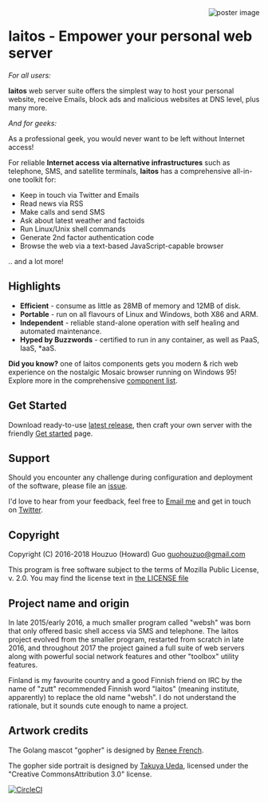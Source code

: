<img src="https://raw.githubusercontent.com/HouzuoGuo/laitos/master/doc/cosmetic/poster.png" alt="poster image" align="right" />

# laitos - Empower your personal web server

_For all users:_

**laitos** web server suite offers the simplest way to host your personal website, receive Emails, block ads and
malicious websites at DNS level, plus many more. 

_And for geeks:_

As a professional geek, you would never want to be left without Internet access!

For reliable **Internet access via alternative infrastructures** such as telephone, SMS, and satellite terminals,
**laitos** has a comprehensive all-in-one toolkit for:

- Keep in touch via Twitter and Emails
- Read news via RSS
- Make calls and send SMS
- Ask about latest weather and factoids
- Run Linux/Unix shell commands
- Generate 2nd factor authentication code
- Browse the web via a text-based JavaScript-capable browser

.. and a lot more!

## Highlights

- **Efficient** - consume as little as 28MB of memory and 12MB of disk.
- **Portable** - run on all flavours of Linux and Windows, both X86 and ARM.
- **Independent** - reliable stand-alone operation with self healing and automated maintenance.
- **Hyped by Buzzwords** - certified to run in any container, as well as PaaS, IaaS, \*aaS.

**Did you know?** one of laitos components gets you modern & rich web experience on the nostalgic Mosaic browser running
on Windows 95! Explore more in the comprehensive [component list](https://github.com/HouzuoGuo/laitos/wiki/Component-list).

## Get Started
Download ready-to-use [latest release](https://github.com/HouzuoGuo/laitos/releases), then craft your own server with
the friendly [Get started](https://github.com/HouzuoGuo/laitos/wiki/Get-started) page.

## Support
Should you encounter any challenge during configuration and deployment of the software, please file an [issue](https://github.com/HouzuoGuo/laitos/issues).

I'd love to hear from your feedback, feel free to [Email me](mailto:guohouzuo@gmail.com) and get in touch on [Twitter](https://twitter.com/hzguo).

## Copyright
Copyright (C) 2016-2018 Houzuo (Howard) Guo <guohouzuo@gmail.com>

This program is free software subject to the terms of Mozilla Public License, v. 2.0. You may find the license text in
[the LICENSE file](https://github.com/HouzuoGuo/laitos/blob/master/LICENSE)

## Project name and origin
In late 2015/early 2016, a much smaller program called "websh" was born that only offered basic shell access via SMS and
telephone. The laitos project evolved from the smaller program, restarted from scratch in late 2016, and throughout
2017 the project gained a full suite of web servers along with powerful social network features and other "toolbox"
utility features.

Finland is my favourite country and a good Finnish friend on IRC by the name of "zutt" recommended Finnish word "laitos"
(meaning institute, apparently) to replace the old name "websh". I do not understand the rationale, but it
sounds cute enough to name a project.

## Artwork credits
The Golang mascot "gopher" is designed by [Renee French](http://reneefrench.blogspot.com).

The gopher side portrait is designed by [Takuya Ueda](https://twitter.com/tenntenn), licensed under the "Creative
CommonsAttribution 3.0" license.

[![CircleCI](https://circleci.com/gh/HouzuoGuo/laitos.svg?style=svg)](https://circleci.com/gh/HouzuoGuo/laitos)
